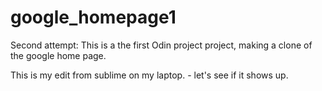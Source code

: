 # google_homepage1
Second attempt: This is a the first Odin project project, making a clone of the google home page.



This is my edit from sublime on my laptop. - let's see if it shows up.


